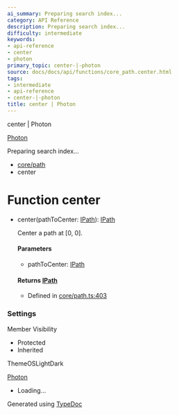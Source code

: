 ```yaml
---
ai_summary: Preparing search index...
category: API Reference
description: Preparing search index...
difficulty: intermediate
keywords:
- api-reference
- center
- photon
primary_topic: center-|-photon
source: docs/docs/api/functions/core_path.center.html
tags:
- intermediate
- api-reference
- center-|-photon
title: center | Photon
---
```

center | Photon

[Photon](../index.md)




Preparing search index...

* [core/path](../modules/core_path.md)
* center

# Function center

* center(pathToCenter: [IPath](../interfaces/core_schema.IPath.md)): [IPath](../interfaces/core_schema.IPath.md)

  Center a path at [0, 0].

  #### Parameters

  + pathToCenter: [IPath](../interfaces/core_schema.IPath.md)

  #### Returns [IPath](../interfaces/core_schema.IPath.md)

  + Defined in [core/path.ts:403](https://github.com/mwhite454/photon/blob/main/packages/photon/src/core/path.ts#L403)

### Settings

Member Visibility

* Protected
* Inherited

ThemeOSLightDark

[Photon](../index.md)

* Loading...

Generated using [TypeDoc](https://typedoc.org/)
